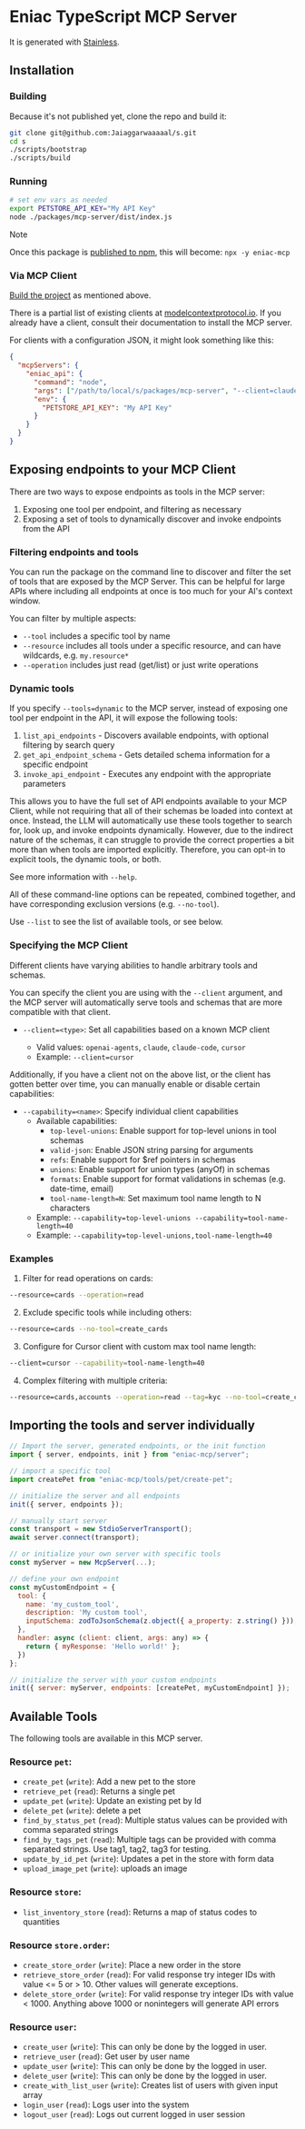 # Eniac TypeScript MCP Server

It is generated with [Stainless](https://www.stainless.com/).

## Installation

### Building

Because it's not published yet, clone the repo and build it:

```sh
git clone git@github.com:Jaiaggarwaaaaal/s.git
cd s
./scripts/bootstrap
./scripts/build
```

### Running

```sh
# set env vars as needed
export PETSTORE_API_KEY="My API Key"
node ./packages/mcp-server/dist/index.js
```

> [!NOTE]
> Once this package is [published to npm](https://www.stainless.com/docs/guides/publish), this will become: `npx -y eniac-mcp`

### Via MCP Client

[Build the project](#building) as mentioned above.

There is a partial list of existing clients at [modelcontextprotocol.io](https://modelcontextprotocol.io/clients). If you already
have a client, consult their documentation to install the MCP server.

For clients with a configuration JSON, it might look something like this:

```json
{
  "mcpServers": {
    "eniac_api": {
      "command": "node",
      "args": ["/path/to/local/s/packages/mcp-server", "--client=claude", "--tools=all"],
      "env": {
        "PETSTORE_API_KEY": "My API Key"
      }
    }
  }
}
```

## Exposing endpoints to your MCP Client

There are two ways to expose endpoints as tools in the MCP server:

1. Exposing one tool per endpoint, and filtering as necessary
2. Exposing a set of tools to dynamically discover and invoke endpoints from the API

### Filtering endpoints and tools

You can run the package on the command line to discover and filter the set of tools that are exposed by the
MCP Server. This can be helpful for large APIs where including all endpoints at once is too much for your AI's
context window.

You can filter by multiple aspects:

- `--tool` includes a specific tool by name
- `--resource` includes all tools under a specific resource, and can have wildcards, e.g. `my.resource*`
- `--operation` includes just read (get/list) or just write operations

### Dynamic tools

If you specify `--tools=dynamic` to the MCP server, instead of exposing one tool per endpoint in the API, it will
expose the following tools:

1. `list_api_endpoints` - Discovers available endpoints, with optional filtering by search query
2. `get_api_endpoint_schema` - Gets detailed schema information for a specific endpoint
3. `invoke_api_endpoint` - Executes any endpoint with the appropriate parameters

This allows you to have the full set of API endpoints available to your MCP Client, while not requiring that all
of their schemas be loaded into context at once. Instead, the LLM will automatically use these tools together to
search for, look up, and invoke endpoints dynamically. However, due to the indirect nature of the schemas, it
can struggle to provide the correct properties a bit more than when tools are imported explicitly. Therefore,
you can opt-in to explicit tools, the dynamic tools, or both.

See more information with `--help`.

All of these command-line options can be repeated, combined together, and have corresponding exclusion versions (e.g. `--no-tool`).

Use `--list` to see the list of available tools, or see below.

### Specifying the MCP Client

Different clients have varying abilities to handle arbitrary tools and schemas.

You can specify the client you are using with the `--client` argument, and the MCP server will automatically
serve tools and schemas that are more compatible with that client.

- `--client=<type>`: Set all capabilities based on a known MCP client

  - Valid values: `openai-agents`, `claude`, `claude-code`, `cursor`
  - Example: `--client=cursor`

Additionally, if you have a client not on the above list, or the client has gotten better
over time, you can manually enable or disable certain capabilities:

- `--capability=<name>`: Specify individual client capabilities
  - Available capabilities:
    - `top-level-unions`: Enable support for top-level unions in tool schemas
    - `valid-json`: Enable JSON string parsing for arguments
    - `refs`: Enable support for $ref pointers in schemas
    - `unions`: Enable support for union types (anyOf) in schemas
    - `formats`: Enable support for format validations in schemas (e.g. date-time, email)
    - `tool-name-length=N`: Set maximum tool name length to N characters
  - Example: `--capability=top-level-unions --capability=tool-name-length=40`
  - Example: `--capability=top-level-unions,tool-name-length=40`

### Examples

1. Filter for read operations on cards:

```bash
--resource=cards --operation=read
```

2. Exclude specific tools while including others:

```bash
--resource=cards --no-tool=create_cards
```

3. Configure for Cursor client with custom max tool name length:

```bash
--client=cursor --capability=tool-name-length=40
```

4. Complex filtering with multiple criteria:

```bash
--resource=cards,accounts --operation=read --tag=kyc --no-tool=create_cards
```

## Importing the tools and server individually

```js
// Import the server, generated endpoints, or the init function
import { server, endpoints, init } from "eniac-mcp/server";

// import a specific tool
import createPet from "eniac-mcp/tools/pet/create-pet";

// initialize the server and all endpoints
init({ server, endpoints });

// manually start server
const transport = new StdioServerTransport();
await server.connect(transport);

// or initialize your own server with specific tools
const myServer = new McpServer(...);

// define your own endpoint
const myCustomEndpoint = {
  tool: {
    name: 'my_custom_tool',
    description: 'My custom tool',
    inputSchema: zodToJsonSchema(z.object({ a_property: z.string() })),
  },
  handler: async (client: client, args: any) => {
    return { myResponse: 'Hello world!' };
  })
};

// initialize the server with your custom endpoints
init({ server: myServer, endpoints: [createPet, myCustomEndpoint] });
```

## Available Tools

The following tools are available in this MCP server.

### Resource `pet`:

- `create_pet` (`write`): Add a new pet to the store
- `retrieve_pet` (`read`): Returns a single pet
- `update_pet` (`write`): Update an existing pet by Id
- `delete_pet` (`write`): delete a pet
- `find_by_status_pet` (`read`): Multiple status values can be provided with comma separated strings
- `find_by_tags_pet` (`read`): Multiple tags can be provided with comma separated strings. Use tag1, tag2, tag3 for testing.
- `update_by_id_pet` (`write`): Updates a pet in the store with form data
- `upload_image_pet` (`write`): uploads an image

### Resource `store`:

- `list_inventory_store` (`read`): Returns a map of status codes to quantities

### Resource `store.order`:

- `create_store_order` (`write`): Place a new order in the store
- `retrieve_store_order` (`read`): For valid response try integer IDs with value <= 5 or > 10. Other values will generate exceptions.
- `delete_store_order` (`write`): For valid response try integer IDs with value < 1000. Anything above 1000 or nonintegers will generate API errors

### Resource `user`:

- `create_user` (`write`): This can only be done by the logged in user.
- `retrieve_user` (`read`): Get user by user name
- `update_user` (`write`): This can only be done by the logged in user.
- `delete_user` (`write`): This can only be done by the logged in user.
- `create_with_list_user` (`write`): Creates list of users with given input array
- `login_user` (`read`): Logs user into the system
- `logout_user` (`read`): Logs out current logged in user session
